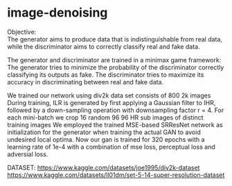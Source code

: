 # image-denoising
Objective:  
            The generator aims to produce data that is indistinguishable from real data, while the discriminator aims to correctly classify real and fake data.

  The generator and discriminator are trained in a minimax game framework:
                             The generator tries to minimize the probability of the discriminator correctly classifying its outputs as fake.
The discriminator tries to maximize its accuracy in discriminating between real and fake data.

We trained our network using div2k data set consists of 800 2k images
During training, ILR is generated by first applying a Gaussian filter to IHR, followed by a down-sampling operation  with downsampling factor r = 4. 
For each mini-batch we crop 16 random 96 96 HR sub images of distinct training images
We employed the trained MSE-based SRResNet network as initialization for the generator when training the actual GAN to avoid undesired local optima.
Now our gan is trained for 320 epochs with a learning rate of 1e-4 with a combination of mse loss, perceptual loss and adversial loss.

DATASET: https://www.kaggle.com/datasets/joe1995/div2k-dataset 
                    https://www.kaggle.com/datasets/ll01dm/set-5-14-super-resolution-dataset

